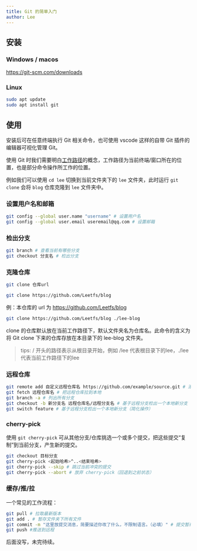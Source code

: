 ```yaml
---
title: Git 的简单入门
author: Lee
---
```


## 安装

### Windows / macos

<https://git-scm.com/downloads>

### Linux

```bash
sudo apt update
sudo apt install git
```

## 使用

安装后可在任意终端执行 Git 相关命令，也可使用 vscode 这样的自带 Git 插件的编辑器可视化管理 Git。

使用 Git 时我们需要明白[工作路径](https://zh.wikipedia.org/wiki/%E5%B7%A5%E4%BD%9C%E7%9B%AE%E9%8C%84)的概念，工作路径为当前终端/窗口所在的位置，也是部分命令操作所工作的位置。

例如我们可以使用 `cd lee` 切换到当前文件夹下的 `lee` 文件夹，此时运行 `git clone` 会将 `blog` 仓库克隆到 `lee` 文件夹中。

### 设置用户名和邮箱

```bash
git config --global user.name "username" # 设置用户名
git config --global user.email useremail@qq.com # 设置邮箱
```

### 检出分支

```bash
git branch # 查看当前有哪些分支
git checkout 分支名 # 检出分支
```

### 克隆仓库

```bash
git clone 仓库url
```

```bash
git clone https://github.com/Leetfs/blog
```

例：本仓库的 url 为 <https://github.com/Leetfs/blog>

```bash
git clone https://github.com/Leetfs/blog ./lee-blog
```

clone 的仓库默认放在当前工作路径下，默认文件夹名为仓库名。此命令的含义为将 Git clone 下来的仓库存放在本目录下的 lee-blog 文件夹。

> tips: / 开头的路径表示从根目录开始，例如 /lee 代表根目录下的lee，./lee 代表当前工作路径下的lee

### 远程仓库

```bash
git remote add 自定义远程仓库名 https://github.com/example/source.git # 添加远程仓库
git fetch 远程仓库名 # 把远程仓库拉到本地
git branch -a # 列出所有分支
git checkout -b 新分支名 远程仓库名/远程分支名 # 基于远程分支检出一个本地新分支
git switch feature # 基于远程分支检出一个本地新分支（简化操作）
```

### cherry-pick

使用 `git cherry-pick` 可从其他分支/仓库挑选一个或多个提交，把这些提交“复制”到当前分支，产生新的提交。

```bash
git checkout 目标分支
git cherry-pick <起始哈希>^..<结束哈希>
git cherry-pick --skip # 跳过当前冲突的提交
git cherry-pick --abort # 放弃 cherry-pick（回退到之前状态）
```

### 缓存/推/拉

一个常见的工作流程：

```bash
git pull # 拉取最新版本
git add . # 暂存文件夹下所有文件
git commit -m "这里放提交消息，简要描述你改了什么，不限制语言。（必填）" # 提交暂存的修改
git push #推送到远程
```

后面没写，未完待续。

